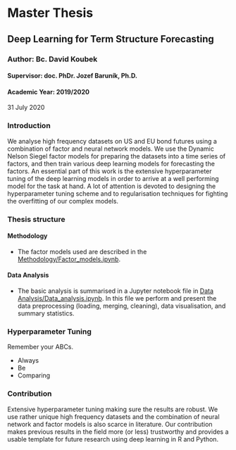 # Master Thesis
## Deep Learning for Term Structure Forecasting
### Author: Bc. David Koubek
#### Supervisor: doc. PhDr. Jozef Baruník, Ph.D.
#### Academic Year: 2019/2020
31 July 2020

### Introduction
We analyse high frequency datasets on US and EU bond futures using a combination of factor and neural network models. We use the Dynamic Nelson Siegel factor models for preparing the datasets into a time series of factors, and then train various deep learning models for forecasting the factors. An essential part of this work is the extensive hyperparameter tuning of the deep learning models in order to arrive at a well performing model for the task at hand. A lot of attention is devoted to designing the hyperparameter tuning scheme and to regularisation techniques for fighting the overfitting of our complex models.

### Thesis structure
#### Methodology
 - The factor models used are described in the [Methodology/Factor_models.ipynb](https://github.com/mrkoubek/deep-learning-for-term-structure-forecasting/blob/master/Methodology/Factor_models.ipynb).
 
#### Data Analysis
 - The basic analysis is summarised in a Jupyter notebook file in [Data Analysis/Data_analysis.ipynb](https://github.com/mrkoubek/deep-learning-for-term-structure-forecasting/blob/master/Data%20Analysis/Data_analysis.ipynb). In this file we perform and present the data preprocessing (loading, merging, cleaning), data visualisation, and summary statistics.

### Hyperparameter Tuning
Remember your ABCs.
 - Always
 - Be
 - Comparing
 
### Contribution
Extensive hyperparameter tuning making sure the results are robust. We use rather unique high frequency datasets and the combination of neural network and factor models is also scarce in literature. Our contribution makes previous results in the field more (or less) trustworthy and provides a usable template for future research using deep learning in R and Python.